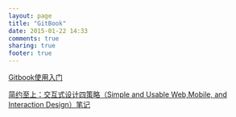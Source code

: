 ```yaml
---
layout: page
title: "GitBook"
date: 2015-01-22 14:33
comments: true
sharing: true
footer: true
---
```


[Gitbook使用入门](/gitbook-zh/gitbook-howtouse/)

[简约至上：交互式设计四策略（Simple and Usable Web,Mobile, and Interaction Design）笔记](https://tonydeng.gitbooks.io/simple-and-usable-web-mobile-and-interaction-desi/content/index.html)